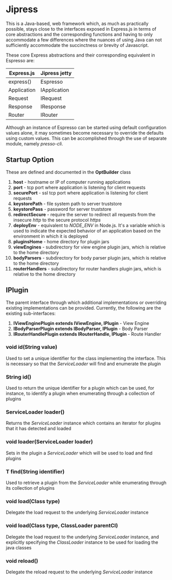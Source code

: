 # Jipress

This is a Java-based, web framework which, as much as practically possible, stays close to the interfaces exposed in Express.js in terms of
core abstractions and the corresponding functions and having to only accommodate a few differences where the nuances
of using Java can not sufficiently accommodate the succinctness or brevity of Javascript.

These core Express abstractions and their corresponding equivalent in Espresso are:

| Express.js  | Jipress jetty |
|-------------|---------------|
| express()   | Espresso      |
| Application | IApplication  |
| Request     | IRequest      |
| Response    | IResponse     |
| Router      | IRouter       | 

Although an instance of Espresso can be started using default configuration values alone, it may sometimes become
necessary to override the defaults using custom values. This can be accomplished through the use of separate module, 
namely _presso-cli_.

## Startup Option

These are defined and documented in the __OptBuilder__ class

1. __host__ - hostname or IP of computer running applications
2. __port__ - tcp port where application is listening for client requests
3. __securePort__ - ssl tcp port where application is listening for client requests
4. __keystorePath__ - file system path to server truststore
5. __keystorePass__ - password for server truststore
6. __redirectSecure__ - require the server to redirect all requests from the insecure _http_ to the secure protocol 
_https_
7. __deployEnv__ - equivalent to _NODE_ENV_ in Node.js. It's a variable which is used to indicate the expected 
behavior of an application based on the environment in which it is deployed
8. __pluginsHome__ - home directory for plugin jars
9. __viewEngines__ - subdirectory for view engine plugin jars, which is relative to the home directory
10. __bodyParsers__ - subdirectory for body parser plugin jars, which is relative to the home directory
11. __routerHandlers__ - subdirectory for router handlers plugin jars, which is relative to the home directory

## IPlugin<T>

The parent interface through which additional implementations or overriding existing implementations can be provided. 
Currently, the following are the existing sub-interfaces:

1. __IViewEnginePlugin extends IViewEngine, IPlugin<IViewEngine>__ - View Engine
2. __IBodyParserPlugin extends IBodyParser, IPlugin<IBodyParser>__ - Body Parser
3. __IRouterHandlePlugin extends IRouterHandle, IPlugin<IRouterHandle>__ - Route Handler

### void id(String value)

Used to set a unique identifier for the class implementing the interface. This is necessary so that the _ServiceLoader_
will find and enumerate the plugin

### String id()

Used to return the unique identifier for a plugin which can be used, for instance, to identify a plugin when 
enumerating through a collection of plugins

### ServiceLoader<T> loader()

Returns the _ServiceLoader_ instance which contains an iterator for plugins that it has detected and loaded

### void loader(ServiceLoader<T> loader)

Sets in the plugin a _ServiceLoader_ which will be used to load and find plugins

### T find(String identifier)

Used to retrieve a plugin from the _ServiceLoader_ while enumerating through its collection of plugins

### void load(Class<T> type)

Delegate the load request to the underlying _ServiceLoader_ instance

### void load(Class<T> type, ClassLoader parentCl)

Delegate the load request to the underlying _ServiceLoader_ instance, and explicitly specifying the _ClassLoader_ 
instance to be used for loading the java classes

### void reload()

Delegate the reload request to the underlying _ServiceLoader_ instance

